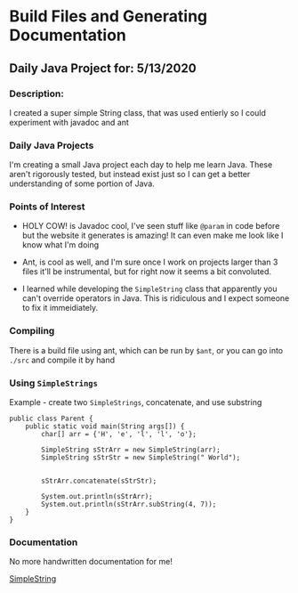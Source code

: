 # Build Files and Generating Documentation
## Daily Java Project for: 5/13/2020

### Description:

I created a super simple String class, that was used entierly so I could experiment with javadoc and ant

### Daily Java Projects
I'm creating a small Java project each day to help me learn Java. These aren't rigorously tested, but instead exist just so I can get a better understanding of some portion of Java.

### Points of Interest

+ HOLY COW! is Javadoc cool, I've seen stuff like `@param` in code before but the website it generates is amazing! It can even make me look like I know what I'm doing

+ Ant, is cool as well, and I'm sure once I work on projects larger than 3 files it'll be instrumental, but for right now it seems a bit convoluted.

+ I learned while developing the `SimpleString` class that apparently you can't override operators in Java. This is ridiculous and I expect someone to fix it immeidiately.

### Compiling

There is a build file using ant, which can be run by `$ant`, or you can go into `./src` and compile it by hand

### Using `SimpleStrings`
Example - create two `SimpleStrings`, concatenate, and use substring

```
public class Parent {
	public static void main(String args[]) {
		char[] arr = {'H', 'e', 'l', 'l', 'o'};

		SimpleString sStrArr = new SimpleString(arr);
		SimpleString sStrStr = new SimpleString(" World");


		sStrArr.concatenate(sStrStr);

		System.out.println(sStrArr);
		System.out.println(sStrArr.subString(4, 7));
	}
}

```

### Documentation

No more handwritten documentation for me!

[SimpleString](https://theoriginalmatt.github.io/Build-Script-and-Documentation-daily-java-5-15/)